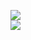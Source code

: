 [![](https://img.shields.io/badge/Made%20With-Github%20Spray-lightgrey.svg?style=for-the-badge&logo=github)](https://github.com/Annihil/github-spray#4659)  
[![](https://i.imgur.com/2DrTn0Z.gif)](https://github.com/Annihil/github-spray)